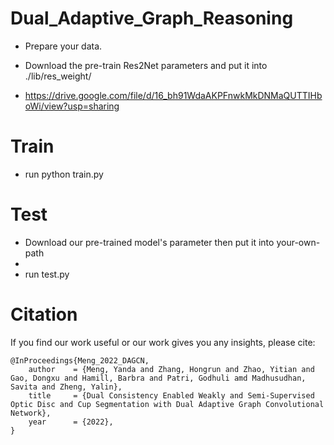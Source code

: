 # Dual_Adaptive_Graph_Reasoning

- Prepare your data.

- Download the pre-train Res2Net parameters and put it into ./lib/res_weight/
- https://drive.google.com/file/d/16_bh91WdaAKPFnwkMkDNMaQUTTIHboWi/view?usp=sharing

# Train
- run python train.py


# Test
- Download our pre-trained model's parameter then put it into your-own-path
- 
- run test.py



# Citation
If you find our work useful or our work gives you any insights, please cite:
```
@InProceedings{Meng_2022_DAGCN,
    author    = {Meng, Yanda and Zhang, Hongrun and Zhao, Yitian and Gao, Dongxu and Hamill, Barbra and Patri, Godhuli amd Madhusudhan, Savita and Zheng, Yalin},
    title     = {Dual Consistency Enabled Weakly and Semi-Supervised Optic Disc and Cup Segmentation with Dual Adaptive Graph Convolutional Network},
    year      = {2022},
}
```
